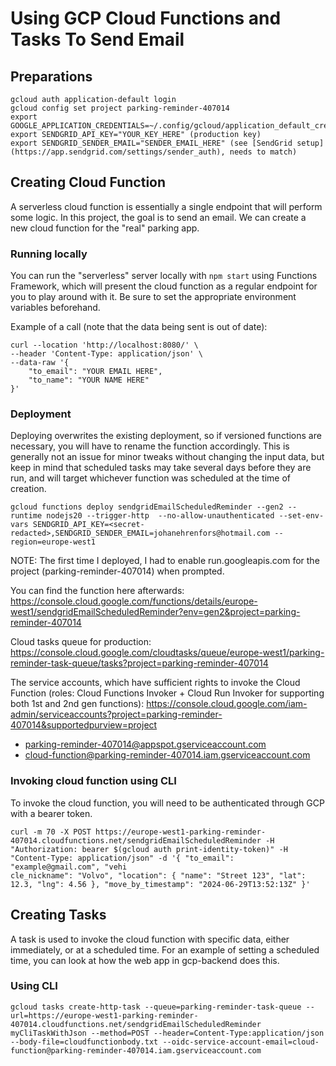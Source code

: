 # Using GCP Cloud Functions and Tasks To Send Email

## Preparations

```
gcloud auth application-default login
gcloud config set project parking-reminder-407014
export GOOGLE_APPLICATION_CREDENTIALS=~/.config/gcloud/application_default_credentials.json
export SENDGRID_API_KEY="YOUR_KEY_HERE" (production key)
export SENDGRID_SENDER_EMAIL="SENDER_EMAIL_HERE" (see [SendGrid setup](https://app.sendgrid.com/settings/sender_auth), needs to match)
```

## Creating Cloud Function

A serverless cloud function is essentially a single endpoint that will perform some logic. In this project, the goal is to send an email. We can create a new cloud function for the "real" parking app.

### Running locally

You can run the "serverless" server locally with `npm start` using Functions Framework, which will present the cloud function as a regular endpoint for you to play around with it. Be sure to set the appropriate environment variables beforehand.

Example of a call (note that the data being sent is out of date):
```
curl --location 'http://localhost:8080/' \
--header 'Content-Type: application/json' \
--data-raw '{
    "to_email": "YOUR EMAIL HERE",
    "to_name": "YOUR NAME HERE"
}'
```

### Deployment

Deploying overwrites the existing deployment, so if versioned functions are necessary, you will have to rename the function accordingly. This is generally not an issue for minor tweaks without changing the input data, but keep in mind that scheduled tasks may take several days before they are run, and will target whichever function was scheduled at the time of creation.

```
gcloud functions deploy sendgridEmailScheduledReminder --gen2 --runtime nodejs20 --trigger-http  --no-allow-unauthenticated --set-env-vars SENDGRID_API_KEY=<secret-redacted>,SENDGRID_SENDER_EMAIL=johanehrenfors@hotmail.com --region=europe-west1
```
NOTE: The first time I deployed, I had to enable run.googleapis.com for the project (parking-reminder-407014) when prompted.

You can find the function here afterwards: https://console.cloud.google.com/functions/details/europe-west1/sendgridEmailScheduledReminder?env=gen2&project=parking-reminder-407014

Cloud tasks queue for production:
https://console.cloud.google.com/cloudtasks/queue/europe-west1/parking-reminder-task-queue/tasks?project=parking-reminder-407014

The service accounts, which have sufficient rights to invoke the Cloud Function (roles: Cloud Functions Invoker + Cloud Run Invoker for supporting both 1st and 2nd gen functions):
https://console.cloud.google.com/iam-admin/serviceaccounts?project=parking-reminder-407014&supportedpurview=project

- parking-reminder-407014@appspot.gserviceaccount.com
- cloud-function@parking-reminder-407014.iam.gserviceaccount.com

### Invoking cloud function using CLI
To invoke the cloud function, you will need to be authenticated through GCP with a bearer token.

```
curl -m 70 -X POST https://europe-west1-parking-reminder-407014.cloudfunctions.net/sendgridEmailScheduledReminder -H "Authorization: bearer $(gcloud auth print-identity-token)" -H "Content-Type: application/json" -d '{ "to_email": "example@gmail.com", "vehi
cle_nickname": "Volvo", "location": { "name": "Street 123", "lat": 12.3, "lng": 4.56 }, "move_by_timestamp": "2024-06-29T13:52:13Z" }'
```

## Creating Tasks

A task is used to invoke the cloud function with specific data, either immediately, or at a scheduled time. For an example of setting a scheduled time, you can look at how the web app in gcp-backend does this.

### Using CLI

```
gcloud tasks create-http-task --queue=parking-reminder-task-queue --url=https://europe-west1-parking-reminder-407014.cloudfunctions.net/sendgridEmailScheduledReminder myCliTaskWithJson --method=POST --header=Content-Type:application/json --body-file=cloudfunctionbody.txt --oidc-service-account-email=cloud-function@parking-reminder-407014.iam.gserviceaccount.com 
```